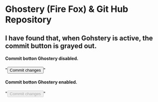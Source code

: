 # Ghostery (Fire Fox) & Git Hub Repository

## I have found that, when Gohstery is active, the commit button is grayed out. 

#### Commit botton Ghostery disabled.

"<button type="submit" class="btn btn-primary js-blob-submit flex-auto mx-3 ml-md-3 mr-md-0 ml-lg-0 mb-3 mb-md-0" id="submit-file" data-edit-text="Commit changes" data-pull-text="Propose changes">
    Commit changes
   </button>"


#### Commit botton Ghostery enabled.

"<button type="submit" class="btn btn-primary js-blob-submit flex-auto mx-3 ml-md-3 mr-md-0 ml-lg-0 mb-3 mb-md-0" id="submit-file" data-edit-text="Commit changes" data-pull-text="Propose changes" disabled="">
    Commit changes
  </button>"
